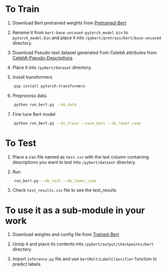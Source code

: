 # To Train 

1. Download Bert pretrained weights from [Pretrained-Bert](https://s3.amazonaws.com/models.huggingface.co/bert/bert-base-uncased-pytorch_model.bin) 

2. Rename it from `bert-base-uncased-pytorch_model.bin` to `pytorch_model.bin` and place it into `/pybert/pretrain/bert/base-uncased` directory.

3. Download Pseudo-text dataset generated from CelebA attributes from [CelebA-Pseudo-Descriptions](https://drive.google.com/file/d/1tJHFDdvmugWAAcVR_84QZ61tXBB8QBPs/view)

4. Place it into `/pybert/dataset` directory.

5. Install transformers
```bash
    pip install pytorch-transformers
```

6. Preprocess data.
```bash
    python run_bert.py --do_data
```

7. Fine tune Bert model
```bash
    python run_bert.py --do_train --save_best --do_lower_case
```



# To Test

1. Place a csv file named as `test.csv` with the last column containing descriptions you want to test into `/pybert/dataset` directory.

2. Run
```bash
    run_bert.py --do_test --do_lower_case
```

3. Check `test_results.csv` file to see the test_results



# To use it as a sub-module in your work

1. Download weights and config file from [Trained-Bert](https://drive.google.com/file/d/10G-U_znDL1DA-iieh2uRZWoOQUYbQoDN/view?usp=sharing) 

2. Unzip it and place its contents into `/pybert/output/checkpoints/bert` directory.

3. Import `inference.py` file and use `bertMultiLabelClassifier` function to predict labels.